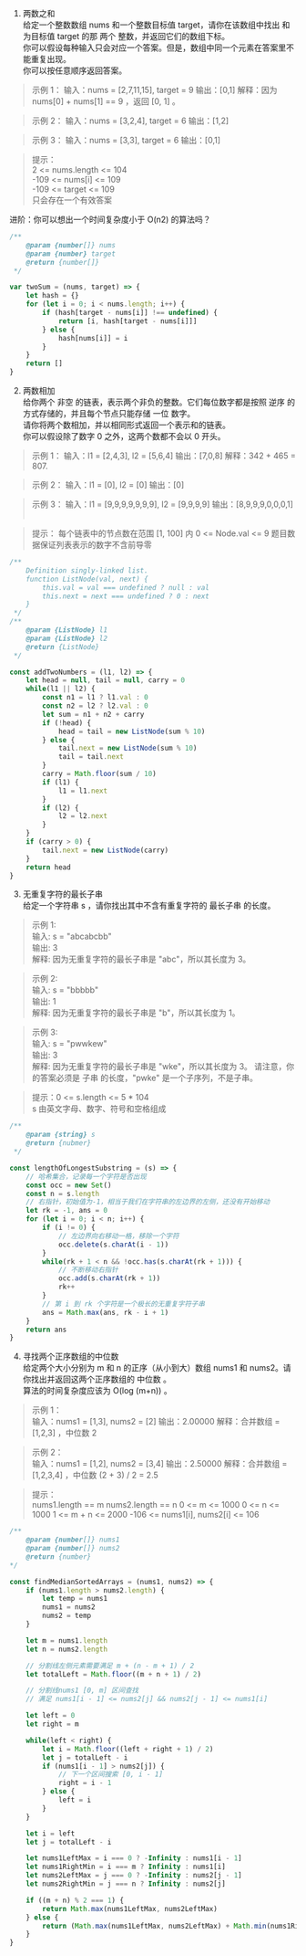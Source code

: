 1. 两数之和  
给定一个整数数组 nums 和一个整数目标值 target，请你在该数组中找出 和为目标值 target  的那 两个 整数，并返回它们的数组下标。  
你可以假设每种输入只会对应一个答案。但是，数组中同一个元素在答案里不能重复出现。  
你可以按任意顺序返回答案。

> 示例 1：
输入：nums = [2,7,11,15], target = 9
输出：[0,1]
解释：因为 nums[0] + nums[1] == 9 ，返回 [0, 1] 。

> 示例 2：
输入：nums = [3,2,4], target = 6
输出：[1,2]

> 示例 3：
输入：nums = [3,3], target = 6
输出：[0,1]
 

> 提示：  
2 <= nums.length <= 104  
-109 <= nums[i] <= 109  
-109 <= target <= 109  
只会存在一个有效答案 

进阶：你可以想出一个时间复杂度小于 O(n2) 的算法吗？
```js
/**
    @param {number[]} nums
    @param {number} target
    @return {number[]}
 */

var twoSum = (nums, target) => {
    let hash = {}
    for (let i = 0; i < nums.length; i++) {
        if (hash[target - nums[i]] !== undefined) {
            return [i, hash[target - nums[i]]]
        } else {
            hash[nums[i]] = i
        }
    }
    return []
}
```
2. 两数相加  
给你两个 非空 的链表，表示两个非负的整数。它们每位数字都是按照 逆序 的方式存储的，并且每个节点只能存储 一位 数字。  
请你将两个数相加，并以相同形式返回一个表示和的链表。  
你可以假设除了数字 0 之外，这两个数都不会以 0 开头。

> 示例 1：
输入：l1 = [2,4,3], l2 = [5,6,4]
输出：[7,0,8]
解释：342 + 465 = 807.

> 示例 2：
输入：l1 = [0], l2 = [0]
输出：[0]

> 示例 3：
输入：l1 = [9,9,9,9,9,9,9], l2 = [9,9,9,9]
输出：[8,9,9,9,0,0,0,1]
 

> 提示：
每个链表中的节点数在范围 [1, 100] 内
0 <= Node.val <= 9
题目数据保证列表表示的数字不含前导零

```js
/**
    Definition singly-linked list.
    function ListNode(val, next) {
        this.val = val === undefined ? null : val
        this.next = next === undefined ? 0 : next
    }
 */
/**
    @param {ListNode} l1
    @param {ListNode} l2
    @return {ListNode}
 */

const addTwoNumbers = (l1, l2) => {
    let head = null, tail = null, carry = 0
    while(l1 || l2) {
        const n1 = l1 ? l1.val : 0
        const n2 = l2 ? l2.val : 0
        let sum = n1 + n2 + carry
        if (!head) {
            head = tail = new ListNode(sum % 10)
        } else {
            tail.next = new ListNode(sum % 10)
            tail = tail.next
        }
        carry = Math.floor(sum / 10)
        if (l1) {
            l1 = l1.next
        }
        if (l2) {
            l2 = l2.next
        }
    }
    if (carry > 0) {
        tail.next = new ListNode(carry)
    }
    return head
}
```
3. 无重复字符的最长子串  
给定一个字符串 s ，请你找出其中不含有重复字符的 最长子串 的长度。

> 示例 1:  
输入: s = "abcabcbb"  
输出: 3   
解释: 因为无重复字符的最长子串是 "abc"，所以其长度为 3。  

> 示例 2:  
输入: s = "bbbbb"  
输出: 1  
解释: 因为无重复字符的最长子串是 "b"，所以其长度为 1。  

> 示例 3:  
输入: s = "pwwkew"  
输出: 3  
解释: 因为无重复字符的最长子串是 "wke"，所以其长度为 3。
     请注意，你的答案必须是 子串 的长度，"pwke" 是一个子序列，不是子串。

> 提示：0 <= s.length <= 5 * 104  
s 由英文字母、数字、符号和空格组成
```js
/**
    @param {string} s
    @return {nubmer}
 */

const lengthOfLongestSubstring = (s) => {
    // 哈希集合，记录每一个字符是否出现
    const occ = new Set()
    const n = s.length
    // 右指针，初始值为-1，相当于我们在字符串的左边界的左侧，还没有开始移动
    let rk = -1, ans = 0
    for (let i = 0; i < n; i++) {
        if (i != 0) {
            // 左边界向右移动一格，移除一个字符
            occ.delete(s.charAt(i - 1))
        }
        while(rk + 1 < n && !occ.has(s.charAt(rk + 1))) {
            // 不断移动右指针
            occ.add(s.charAt(rk + 1))
            rk++
        }
        // 第 i 到 rk 个字符是一个极长的无重复字符子串
        ans = Math.max(ans, rk - i + 1)
    }
    return ans
}
```

4. 寻找两个正序数组的中位数  
给定两个大小分别为 m 和 n 的正序（从小到大）数组 nums1 和 nums2。请你找出并返回这两个正序数组的 中位数 。  
算法的时间复杂度应该为 O(log (m+n)) 。  
> 示例 1：  
输入：nums1 = [1,3], nums2 = [2]
输出：2.00000
解释：合并数组 = [1,2,3] ，中位数 2

>示例 2：  
输入：nums1 = [1,2], nums2 = [3,4]
输出：2.50000
解释：合并数组 = [1,2,3,4] ，中位数 (2 + 3) / 2 = 2.5

>提示：  
nums1.length == m
nums2.length == n
0 <= m <= 1000
0 <= n <= 1000
1 <= m + n <= 2000
-106 <= nums1[i], nums2[i] <= 106
```js
/**
    @param {number[]} nums1
    @param {number[]} nums2
    @return {number}
*/

const findMedianSortedArrays = (nums1, nums2) => {
    if (nums1.length > nums2.length) {
        let temp = nums1
        nums1 = nums2
        nums2 = temp
    }

    let m = nums1.length
    let n = nums2.length

    // 分割线左侧元素需要满足 m + (n - m + 1) / 2
    let totalLeft = Math.floor((m + n + 1) / 2)

    // 分割线nums1 [0, m] 区间查找
    // 满足 nums1[i - 1] <= nums2[j] && nums2[j - 1] <= nums1[i]

    let left = 0
    let right = m

    while(left < right) {
        let i = Math.floor((left + right + 1) / 2)
        let j = totalLeft - i
        if (nums1[i - 1] > nums2[j]) {
            // 下一个区间搜索 [0, i - 1]
            right = i - 1
        } else {
            left = i
        }
    }

    let i = left
    let j = totalLeft - i

    let nums1LeftMax = i === 0 ? -Infinity : nums1[i - 1]
    let nums1RightMin = i === m ? Infinity : nums1[i]
    let nums2LeftMax = j === 0 ? -Infinity : nums2[j - 1]
    let nums2RightMin = j === n ? Infinity : nums2[j]

    if ((m + n) % 2 === 1) {
        return Math.max(nums1LeftMax, nums2LeftMax)
    } else {
        return (Math.max(nums1LeftMax, nums2LeftMax) + Math.min(nums1RightMin, nums2RightMin)) / 2
    }
}
```